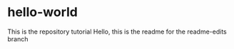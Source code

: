 # hello-world
This is the repository tutorial
Hello, this is the readme for the readme-edits branch
